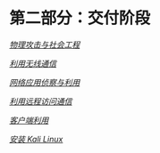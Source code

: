 # 第二部分：交付阶段

*[物理攻击与社会工程](07.html "Chapter 7\. Physical Attacks and Social Engineering")*

*[利用无线通信](08.html "Chapter 8\. Exploiting Wireless Communications")*

*[网络应用侦察与利用](09.html "Chapter 9\. Reconnaissance and Exploitation of Web-based Applications")*

*[利用远程访问通信](10.html "Chapter 10\. Exploiting Remote Access Communications")*

*[客户端利用](11.html "Chapter 11\. Client-side Exploitation")*

*[安装 Kali Linux](12.html "Appendix A. Installing Kali Linux")*